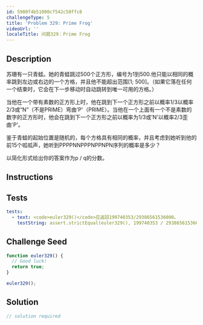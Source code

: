 ```yaml
---
id: 5900f4b51000cf542c50ffc8
challengeType: 5
title: 'Problem 329: Prime Frog'
videoUrl: ''
localeTitle: 问题329：Prime Frog
---
```


## Description
<section id="description">苏珊有一只青蛙。她的青蛙跳过500个正方形，编号为1到500.他只能以相同的概率跳到左边或右边的一个方格，并且他不能超出范围[1; 500]。（如果它落在任何一个结束时，它会在下一步移动时自动跳转到唯一可用的方格。） <p>当他在一个带有素数的正方形上时，他在跳到下一个正方形之前以概率1/3以概率2/3或“N”（不是PRIME）弯曲&#39;P&#39;（PRIME）。当他在一个上面有一个不是素数的数字的正方形时，他会在跳到下一个正方形之前以概率为1/3或&#39;N&#39;以概率2/3歪曲&#39;P&#39;。 </p><p>鉴于青蛙的起始位置是随机的，每个方格具有相同的概率，并且考虑到她听到他的前15个呱呱声，她听到PPPPNNPPPNPPNPN序列的概率是多少？ </p><p>以简化形式给出你的答案作为p / q的分数。 </p></section>

## Instructions
<section id="instructions">
</section>

## Tests
<section id='tests'>

```yml
tests:
  - text: <code>euler329()</code>应返回199740353/29386561536000。
    testString: assert.strictEqual(euler329(), 199740353 / 29386561536000, '<code>euler329()</code> should return 199740353 / 29386561536000.');

```

</section>

## Challenge Seed
<section id='challengeSeed'>

<div id='js-seed'>

```js
function euler329() {
  // Good luck!
  return true;
}

euler329();

```

</div>



</section>

## Solution
<section id='solution'>

```js
// solution required
```
</section>
